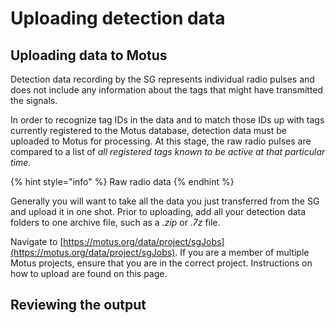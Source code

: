 # Uploading detection data

## Uploading data to Motus

Detection data recording by the SG represents individual radio pulses and does not include any information about the tags that might have transmitted the signals.

In order to recognize tag IDs in the data and to match those IDs up with tags currently registered to the Motus database, detection data must be uploaded to Motus for processing. At this stage, the raw radio pulses are compared to a list of _all registered tags known to be active at that particular time_.&#x20;

{% hint style="info" %}
Raw radio data
{% endhint %}

Generally you will want to take all the data you just transferred from the SG and upload it in one shot. Prior to uploading, add all your detection data folders to one archive file, such as a _.zip_ or _.7z_ file.

Navigate to [https://motus.org/data/project/sgJobs](https://motus.org/data/project/sgJobs). If you are a member of multiple Motus projects, ensure that you are in the correct project. Instructions on how to upload are found on this page.&#x20;

## Reviewing the output
